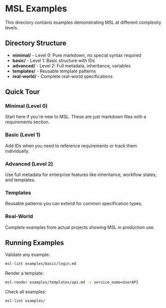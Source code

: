 # MSL Examples

This directory contains examples demonstrating MSL at different complexity levels.

## Directory Structure

- **minimal/** - Level 0: Pure markdown, no special syntax required
- **basic/** - Level 1: Basic structure with IDs
- **advanced/** - Level 2: Full metadata, inheritance, variables
- **templates/** - Reusable template patterns
- **real-world/** - Complete real-world specifications

## Quick Tour

### Minimal (Level 0)
Start here if you're new to MSL. These are just markdown files with a requirements section.

### Basic (Level 1)
Add IDs when you need to reference requirements or track them individually.

### Advanced (Level 2)
Use full metadata for enterprise features like inheritance, workflow states, and templates.

### Templates
Reusable patterns you can extend for common specification types.

### Real-World
Complete examples from actual projects showing MSL in production use.

## Running Examples

Validate any example:
```bash
msl-lint examples/basic/login.md
```

Render a template:
```bash
msl-render examples/templates/api.md -v service_name=UserAPI
```

Check all examples:
```bash
msl-lint examples/
```